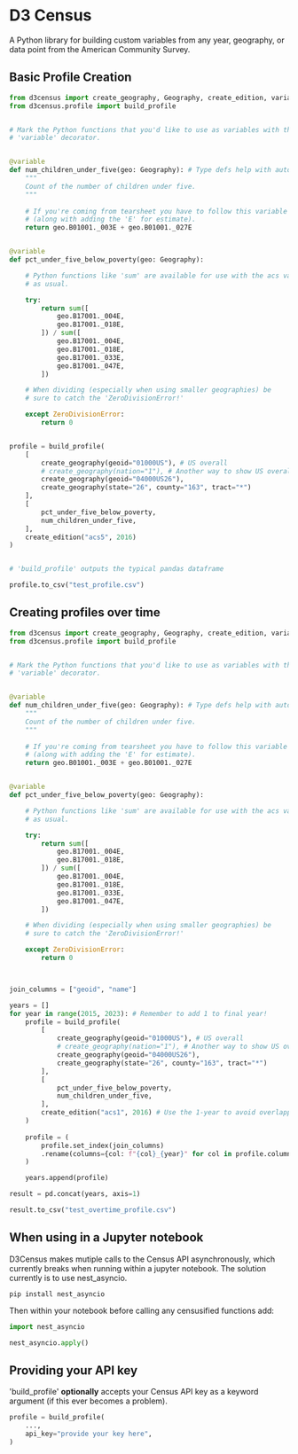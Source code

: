 # D3 Census

A Python library for building custom variables from any year, geography, or data point from the American Community Survey.


## Basic Profile Creation

```python
from d3census import create_geography, Geography, create_edition, variable
from d3census.profile import build_profile


# Mark the Python functions that you'd like to use as variables with the 
# 'variable' decorator.


@variable
def num_children_under_five(geo: Geography): # Type defs help with autocomplete!
    """
    Count of the number of children under five.
    """
    
    # If you're coming from tearsheet you have to follow this variable formatting
    # (along with adding the 'E' for estimate).
    return geo.B01001._003E + geo.B01001._027E


@variable
def pct_under_five_below_poverty(geo: Geography):

    # Python functions like 'sum' are available for use with the acs variables
    # as usual.

    try:
        return sum([
            geo.B17001._004E,
            geo.B17001._018E,
        ]) / sum([
            geo.B17001._004E,
            geo.B17001._018E,
            geo.B17001._033E,
            geo.B17001._047E,
        ])

    # When dividing (especially when using smaller geographies) be
    # sure to catch the 'ZeroDivisionError!'

    except ZeroDivisionError:
        return 0


profile = build_profile(
    [
        create_geography(geoid="01000US"), # US overall
        # create_geography(nation="1"), # Another way to show US overall
        create_geography(geoid="04000US26"),
        create_geography(state="26", county="163", tract="*")
    ],
    [
        pct_under_five_below_poverty,
        num_children_under_five,
    ],
    create_edition("acs5", 2016)
)


# 'build_profile' outputs the typical pandas dataframe

profile.to_csv("test_profile.csv")
```


## Creating profiles over time


```python
from d3census import create_geography, Geography, create_edition, variable
from d3census.profile import build_profile


# Mark the Python functions that you'd like to use as variables with the 
# 'variable' decorator.


@variable
def num_children_under_five(geo: Geography): # Type defs help with autocomplete!
    """
    Count of the number of children under five.
    """
    
    # If you're coming from tearsheet you have to follow this variable formatting
    # (along with adding the 'E' for estimate).
    return geo.B01001._003E + geo.B01001._027E


@variable
def pct_under_five_below_poverty(geo: Geography):

    # Python functions like 'sum' are available for use with the acs variables
    # as usual.

    try:
        return sum([
            geo.B17001._004E,
            geo.B17001._018E,
        ]) / sum([
            geo.B17001._004E,
            geo.B17001._018E,
            geo.B17001._033E,
            geo.B17001._047E,
        ])

    # When dividing (especially when using smaller geographies) be
    # sure to catch the 'ZeroDivisionError!'

    except ZeroDivisionError:
        return 0



join_columns = ["geoid", "name"]

years = []
for year in range(2015, 2023): # Remember to add 1 to final year!
    profile = build_profile(
        [
            create_geography(geoid="01000US"), # US overall
            # create_geography(nation="1"), # Another way to show US overall
            create_geography(geoid="04000US26"),
            create_geography(state="26", county="163", tract="*")
        ],
        [
            pct_under_five_below_poverty,
            num_children_under_five,
        ],
        create_edition("acs1", 2016) # Use the 1-year to avoid overlapping compaison issues!
    )
    
    profile = (
        profile.set_index(join_columns)
        .rename(columns={col: f"{col}_{year}" for col in profile.columns})
    )

    years.append(profile)

result = pd.concat(years, axis=1)

result.to_csv("test_overtime_profile.csv")

```

## When using in a Jupyter notebook

D3Census makes mutiple calls to the Census API asynchronously, which currently breaks when running within a jupyter notebook. The solution currently is to use nest_asyncio.

```
pip install nest_asyncio
```

Then within your notebook before calling any censusified functions add:

```python
import nest_asyncio

nest_asyncio.apply()
```

## Providing your API key

'build_profile' **optionally** accepts your Census API key as a keyword argument (if this ever becomes a problem).

```python
profile = build_profile(
    ...,
    api_key="provide your key here",
)
```
